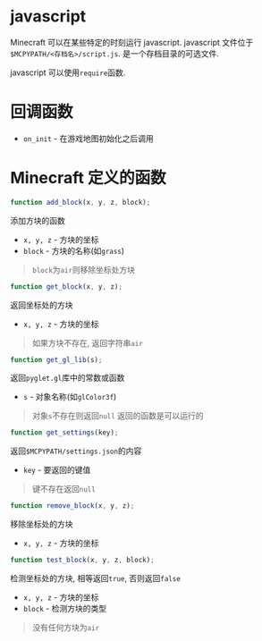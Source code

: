 # javascript
Minecraft 可以在某些特定的时刻运行 javascript. javascript 文件位于`$MCPYPATH/<存档名>/script.js`. 是一个存档目录的可选文件.

javascript 可以使用`require`函数.

# 回调函数
- `on_init` - 在游戏地图初始化之后调用

# Minecraft 定义的函数
```javascript
function add_block(x, y, z, block);
```
添加方块的函数

- `x, y, z` - 方块的坐标
- `block` - 方块的名称(如`grass`)
> `block`为`air`则移除坐标处方块

```javascript
function get_block(x, y, z);
```
返回坐标处的方块

- `x, y, z` - 方块的坐标
> 如果方块不存在, 返回字符串`air`

```javascript
function get_gl_lib(s);
```
返回`pyglet.gl`库中的常数或函数

- `s` - 对象名称(如`glColor3f`)
> 对象`s`不存在则返回`null`
返回的函数是可以运行的

```javascript
function get_settings(key);
```
返回`$MCPYPATH/settings.json`的内容

- `key` - 要返回的键值
> 键不存在返回`null`

```javascript
function remove_block(x, y, z);
```
移除坐标处的方块

- `x, y, z` - 方块的坐标

```javascript
function test_block(x, y, z, block);
```
检测坐标处的方块, 相等返回`true`, 否则返回`false`

- `x, y, z` - 方块的坐标
- `block` - 检测方块的类型
> 没有任何方块为`air`
